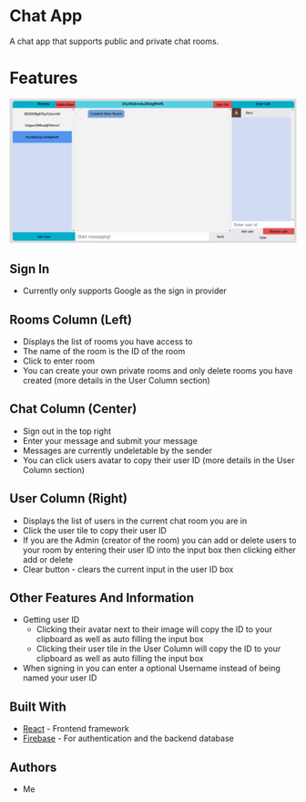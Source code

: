 # Chat App

A chat app that supports public and private chat rooms.

# Features

<!-- ![Features](/resource/layout.png) -->
<img src="./resource/layout.png" width="750" />

## Sign In
- Currently only supports Google as the sign in provider

## Rooms Column (Left)

- Displays the list of rooms you have access to
- The name of the room is the ID of the room
- Click to enter room
- You can create your own private rooms and only delete rooms you have created (more details in the User Column section)

## Chat Column (Center)

- Sign out in the top right
- Enter your message and submit your message
- Messages are currently undeletable by the sender
- You can click users avatar to copy their user ID (more details in the User Column section)

## User Column (Right)

- Displays the list of users in the current chat room you are in
- Click the user tile to copy their user ID
- If you are the Admin (creator of the room) you can add or delete users to your room by entering their user ID into the input box then clicking either add or delete
- Clear button - clears the current input in the user ID box


## Other Features And Information
- Getting user ID
    - Clicking their avatar next to their image will copy the ID to your clipboard as well as auto filling the input box
    - Clicking their user tile in the User Column will copy the ID to your clipboard as well as auto filling the input box
- When signing in you can enter a optional Username instead of being named your user ID

## Built With

* [React](https://reactjs.org/) - Frontend framework
* [Firebase](https://firebase.google.com/) - For authentication and the backend database

## Authors

- Me
